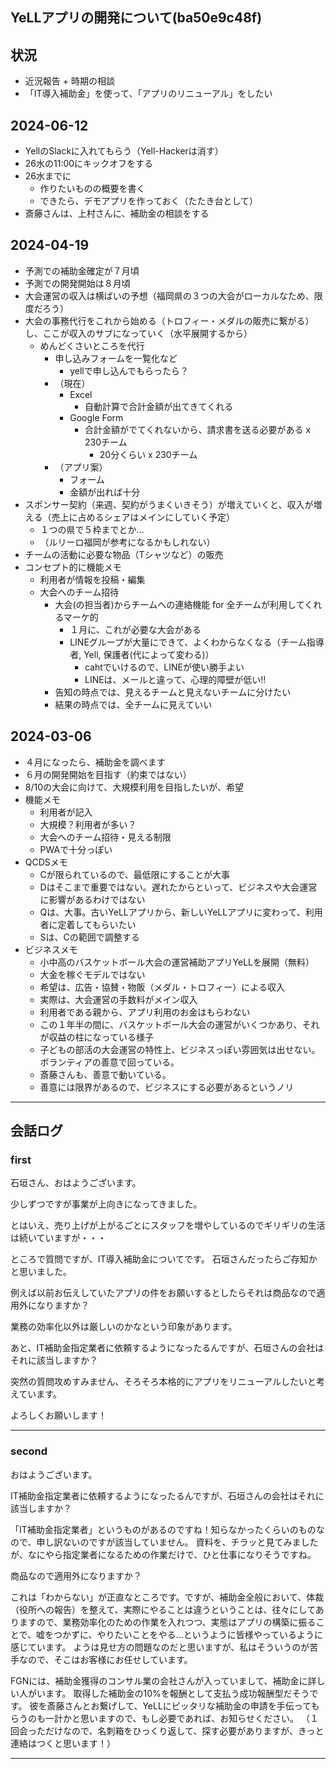 YeLLアプリの開発について(ba50e9c48f)
---

## 状況
- 近況報告 + 時期の相談
- 「IT導入補助金」を使って、「アプリのリニューアル」をしたい

## 2024-06-12
- YellのSlackに入れてもらう（Yell-Hackerは消す）
- 26水の11:00にキックオフをする
- 26水までに
  - 作りたいものの概要を書く
  - できたら、デモアプリを作っておく（たたき台として）
- 斎藤さんは、上村さんに、補助金の相談をする

## 2024-04-19
- 予測での補助金確定が７月頃
- 予測での開発開始は８月頃
- 大会運営の収入は横ばいの予想（福岡県の３つの大会がローカルなため、限度だろう）
- 大会の事務代行をこれから始める（トロフィー・メダルの販売に繋がる）し、ここが収入のサブになっていく（水平展開するから）
  - めんどくさいところを代行
    - 申し込みフォームを一覧化など
      - yellで申し込んでもらったら？
    - （現在）
      - Excel
        - 自動計算で合計金額が出てきてくれる
      - Google Form
        - 合計金額がでてくれないから、請求書を送る必要がある x 230チーム
          - 20分くらい x 230チーム
    - （アプリ案）
      - フォーム
      - 金額が出れば十分
- スポンサー契約（来週、契約がうまくいきそう）が増えていくと、収入が増える（売上に占めるシェアはメインにしていく予定）
  - １つの県で５枠までとか...
  - （ルリーロ福岡が参考になるかもしれない）
- チームの活動に必要な物品（Tシャツなど）の販売
- コンセプト的に機能メモ
  - 利用者が情報を投稿・編集
  - 大会へのチーム招待
    - 大会(の担当者)からチームへの連絡機能 for 全チームが利用してくれるマーケ的
      - １月に、これが必要な大会がある
      - LINEグループが大量にできて、よくわからなくなる（チーム指導者, Yell, 保護者(代によって変わる)）
        - cahtでいけるので、LINEが使い勝手よい
        - LINEは、メールと違って、心理的障壁が低い!!
    - 告知の時点では、見えるチームと見えないチームに分けたい
    - 結果の時点では、全チームに見えていい


## 2024-03-06
- ４月になったら、補助金を調べます
- ６月の開発開始を目指す（約束ではない）
- 8/10の大会に向けて、大規模利用を目指したいが、希望
- 機能メモ
  - 利用者が記入
  - 大規模？利用者が多い？
  - 大会へのチーム招待・見える制限
  - PWAで十分っぽい
- QCDSメモ
  - Cが限られているので、最低限にすることが大事
  - Dはそこまで重要ではない。遅れたからといって、ビジネスや大会運営に影響があるわけではない
  - Qは、大事。古いYeLLアプリから、新しいYeLLアプリに変わって、利用者に定着してもらいたい
  - Sは、Cの範囲で調整する
- ビジネスメモ
  - 小中高のバスケットボール大会の運営補助アプリYeLLを展開（無料）
  - 大金を稼ぐモデルではない
  - 希望は、広告・協賛・物販（メダル・トロフィー）による収入
  - 実際は、大会運営の手数料がメイン収入
  - 利用者である親から、アプリ利用のお金はもらわない
  - この１年半の間に、バスケットボール大会の運営がいくつかあり、それが収益の柱になっている様子
  - 子どもの部活の大会運営の特性上、ビジネスっぽい雰囲気は出せない。ボランティアの善意で回っている。
  - 斎藤さんも、善意で動いている。
  - 善意には限界があるので、ビジネスにする必要があるというノリ

---
## 会話ログ
### first
石垣さん、おはようございます。

少しずつですが事業が上向きになってきました。

とはいえ、売り上げが上がるごとにスタッフを増やしているのでギリギリの生活は続いていますが・・・

ところで質問ですが、IT導入補助金についてです。
石垣さんだったらご存知かと思いました。

例えば以前お伝えしていたアプリの件をお願いするとしたらそれは商品なので適用外になりますか？

業務の効率化以外は厳しいのかなという印象があります。

あと、IT補助金指定業者に依頼するようになったるんですが、石垣さんの会社はそれに該当しますか？


突然の質問攻めすみません、そろそろ本格的にアプリをリニューアルしたいと考えています。

よろしくお願いします！

---
### second
おはようございます。

IT補助金指定業者に依頼するようになったるんですが、石垣さんの会社はそれに該当しますか？

「IT補助金指定業者」というものがあるのですね！知らなかったくらいのものなので、申し訳ないのですが該当していません。
資料を、チラッと見てみましたが、なにやら指定業者になるための作業だけで、ひと仕事になりそうですね。

商品なので適用外になりますか？

これは「わからない」が正直なところです。ですが、補助金全般において、体裁（役所への報告）を整えて、実際にやることは違うということは、往々にしてありますので、業務効率化のための作業を入れつつ、実態はアプリの構築に振ることで、嘘をつかずに、やりたいことをやる...というように皆様やっているように感じています。
ようは見せ方の問題なのだと思いますが、私はそういうのが苦手なので、そこはお客様にお任せしています。

FGNには、補助金獲得のコンサル業の会社さんが入っていまして、補助金に詳しい人がいます。
取得した補助金の10%を報酬として支払う成功報酬型だそうです。
彼を斎藤さんとお繋げして、YeLLにピッタリな補助金の申請を手伝ってもらうのも一計かと思いますので、もし必要であれば、お知らせください。
（１回会っただけなので、名刺箱をひっくり返して、探す必要がありますが、きっと連絡はつくと思います！）

---


